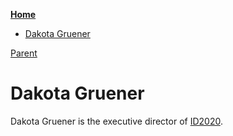 <!-- START doctoc generated TOC please keep comment here to allow auto update -->
<!-- DON'T EDIT THIS SECTION, INSTEAD RE-RUN doctoc TO UPDATE -->
**[Home](#pages/blog/cv19/index)**

- [Dakota Gruener](#dakota-gruener)

<!-- END doctoc generated TOC please keep comment here to allow auto update -->

[Parent](#pages/blog/cv19/people/index)

# Dakota Gruener

Dakota Gruener is the executive director of [ID2020](#pages/blog/cv19/id2020).
